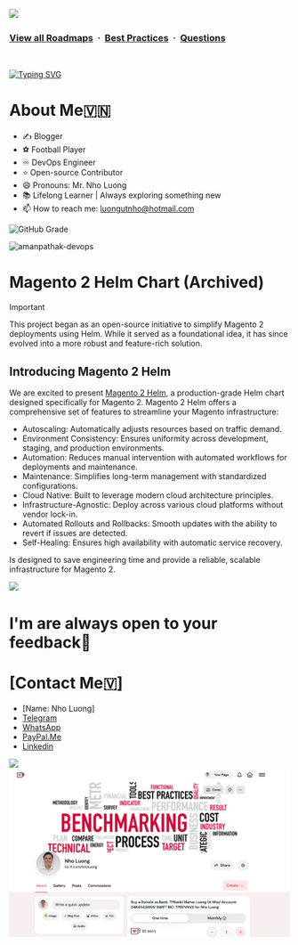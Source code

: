 ![](https://i.imgur.com/waxVImv.png)
### [View all Roadmaps](https://github.com/nholuongut/all-roadmaps) &nbsp;&middot;&nbsp; [Best Practices](https://github.com/nholuongut/all-roadmaps/blob/main/public/best-practices/) &nbsp;&middot;&nbsp; [Questions](https://www.linkedin.com/in/nholuong/)
<br/>

[![Typing SVG](https://readme-typing-svg.demolab.com?font=Fira+Code&weight=500&size=24&pause=1000&color=F7931E&width=435&lines=Hello%2C+I'm+Nho+Luong🇻🇳🇻🇳🇻🇳🇻🇳🇻🇳🇻🇳🇻🇳🇻🇳🇻🇳🇻🇳🇻🇳🇻🇳🇻🇳🇻🇳🇻🇳🇻🇳🇻🇳🇻🇳🇻🇳🇻🇳🇻🇳🇻🇳🇻🇳🇻🇳🇻🇳🇻🇳🇻)](https://git.io/typing-svg)

# **About Me🇻🇳**
- ✍️ Blogger
- ⚽ Football Player
- ♾️ DevOps Engineer
- ⭐ Open-source Contributor
- 😄 Pronouns: Mr. Nho Luong
- 📚 Lifelong Learner | Always exploring something new
- 📫 How to reach me: luongutnho@hotmail.com

![GitHub Grade](https://img.shields.io/badge/GitHub%20Grade-A%2B-brightgreen?style=for-the-badge&logo=github)
<p align="left"> <img src="https://komarev.com/ghpvc/?username=amanpathak-devops&label=Profile%20views&color=0e75b6&style=flat" alt="amanpathak-devops" /> </p>

# Magento 2 Helm Chart (Archived)

> [!IMPORTANT]  
> This project began as an open-source initiative to simplify Magento 2 deployments using Helm. While it served as a foundational idea, it has since evolved into a more robust and feature-rich solution.

## Introducing Magento 2 Helm
We are excited to present [Magento 2 Helm](https://github.com/nholuongut/magento2-helm.git), a production-grade Helm chart designed specifically for Magento 2. Magento 2 Helm offers a comprehensive set of features to streamline your Magento infrastructure:​

- Autoscaling: Automatically adjusts resources based on traffic demand.
- Environment Consistency: Ensures uniformity across development, staging, and production environments.
- Automation: Reduces manual intervention with automated workflows for deployments and maintenance.
- Maintenance: Simplifies long-term management with standardized configurations.
- Cloud Native: Built to leverage modern cloud architecture principles.
- Infrastructure-Agnostic: Deploy across various cloud platforms without vendor lock-in.
- Automated Rollouts and Rollbacks: Smooth updates with the ability to revert if issues are detected.
- Self-Healing: Ensures high availability with automatic service recovery.​

Is designed to save engineering time and provide a reliable, scalable infrastructure for Magento 2.​

![](https://i.imgur.com/waxVImv.png)
# I'm are always open to your feedback🚀
# **[Contact Me🇻]**
* [Name: Nho Luong]
* [Telegram](+84983630781)
* [WhatsApp](+84983630781)
* [PayPal.Me](https://www.paypal.com/paypalme/nholuongut)
* [Linkedin](https://www.linkedin.com/in/nholuong/)

![](https://i.imgur.com/waxVImv.png)
![](Donate.png)